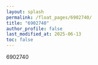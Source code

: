```yaml
---
layout: splash
permalink: /float_pages/6902740/
title: "6902740"
author_profile: false
last_modified_at: 2025-06-13
toc: false
---
```

 
6902740
